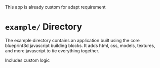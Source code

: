 This app is already custom for adapt requirement

# `example/` Directory

The example directory contains an application built using the core blueprint3d javascript building blocks. It adds html, css, models, textures, and more javascript to tie everything together.

Includes custom logic
